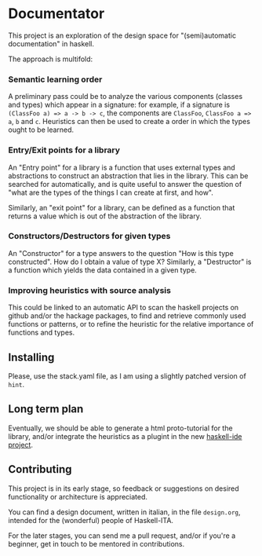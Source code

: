 # Documentator

This project is an exploration of the design space for "(semi)automatic documentation" in haskell.

The approach is multifold:

### Semantic learning order

A preliminary pass could be to analyze the various components (classes and types) which appear in a signature:
for example, if a signature is `(ClassFoo a) => a -> b -> c`, the components are `ClassFoo`, `ClassFoo a => a`, `b` and `c`.
Heuristics can then be used to create a order in which the types ought to be learned.

### Entry/Exit points for a library

An "Entry point" for a library is a function that uses external types and
abstractions to construct an abstraction that lies in the library. This can be
searched for automatically, and is quite useful to answer the question of "what
are the types of the things I can create at first, and how".

Similarly, an "exit point" for a library, can be defined as a function that
returns a value which is out of the abstraction of the library.

### Constructors/Destructors for given types

An "Constructor" for a type answers to the question "How is this type
constructed". How do I obtain a value of type X? Similarly, a "Destructor" is a
function which yields the data contained in a given type.

### Improving heuristics with source analysis

This could be linked to an automatic API to scan the haskell projects on github
and/or the hackage packages, to find and retrieve commonly used functions or
patterns, or to refine the heuristic for the relative importance of functions and types.

## Installing

Please, use the stack.yaml file, as I am using a slightly patched version of `hint`.

## Long term plan

Eventually, we should be able to generate a html proto-tutorial for the library,
and/or integrate the heuristics as a plugint in the new
[haskell-ide project](https://github.com/haskell/haskell-ide).

## Contributing

This project is in its early stage, so feedback or suggestions on desired
functionality or architecture is appreciated.

You can find a design document, written in italian, in the file `design.org`,
intended for the (wonderful) people of Haskell-ITA.

For the later stages, you can send me a pull request, and/or if you're a
beginner, get in touch to be mentored in contributions.
